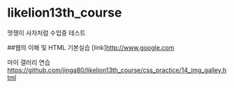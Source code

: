 # likelion13th_course
멋쟁이 사자처럼 수업중 테스트

##웹의 이해 및 HTML 기본실습
 [link]http://www.google.com

마이 갤러리 연습
https://github.com/jinga80/likelion13th_course/css_practice/14_img_galley.html
